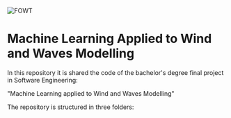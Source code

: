 ![FOWT]()

# Machine Learning Applied to Wind and Waves Modelling
In this repository it is shared the code of the bachelor's degree final project in Software Engineering:

"Machine Learning applied to Wind and Waves Modelling"

The repository is structured in three folders:

